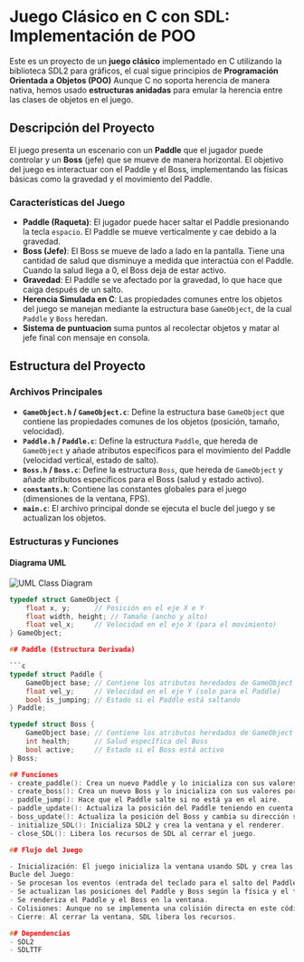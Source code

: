 # Juego Clásico en C con SDL: Implementación de POO

Este es un proyecto de un **juego clásico** implementado en C utilizando la biblioteca SDL2 para gráficos, el cual sigue principios de **Programación Orientada a Objetos (POO)** Aunque C no soporta herencia de manera nativa, hemos usado **estructuras anidadas** para emular la herencia entre las clases de objetos en el juego.

## Descripción del Proyecto

El juego presenta un escenario con un **Paddle** que el jugador puede controlar y un **Boss** (jefe) que se mueve de manera horizontal. El objetivo del juego es interactuar con el Paddle y el Boss, implementando las físicas básicas como la gravedad y el movimiento del Paddle.

### Características del Juego

- **Paddle (Raqueta)**: El jugador puede hacer saltar el Paddle presionando la tecla `espacio`. El Paddle se mueve verticalmente y cae debido a la gravedad.
- **Boss (Jefe)**: El Boss se mueve de lado a lado en la pantalla. Tiene una cantidad de salud que disminuye a medida que interactúa con el Paddle. Cuando la salud llega a 0, el Boss deja de estar activo.
- **Gravedad**: El Paddle se ve afectado por la gravedad, lo que hace que caiga después de un salto.
- **Herencia Simulada en C**: Las propiedades comunes entre los objetos del juego se manejan mediante la estructura base `GameObject`, de la cual `Paddle` y `Boss` heredan.
- **Sistema de puntuacion** suma puntos al recolectar objetos y matar al jefe final con mensaje en consola.

## Estructura del Proyecto

### Archivos Principales

- **`GameObject.h` / `GameObject.c`**: Define la estructura base `GameObject` que contiene las propiedades comunes de los objetos (posición, tamaño, velocidad).
- **`Paddle.h` / `Paddle.c`**: Define la estructura `Paddle`, que hereda de `GameObject` y añade atributos específicos para el movimiento del Paddle (velocidad vertical, estado de salto).
- **`Boss.h` / `Boss.c`**: Define la estructura `Boss`, que hereda de `GameObject` y añade atributos específicos para el Boss (salud y estado activo).
- **`constants.h`**: Contiene las constantes globales para el juego (dimensiones de la ventana, FPS).
- **`main.c`**: El archivo principal donde se ejecuta el bucle del juego y se actualizan los objetos.

### Estructuras y Funciones

#### Diagrama UML
![UML Class Diagram](https://cdn.discordapp.com/attachments/762395755410620436/1295596955694796852/a1dd3d67-2c6d-447f-bb18-2525342f9d4c.webp?ex=670f3a31&is=670de8b1&hm=95b60051f4bed29dba358ede8169c67f455df863cfabf0404b15b6f0b3ba79fc&)


```c
typedef struct GameObject {
    float x, y;      // Posición en el eje X e Y
    float width, height; // Tamaño (ancho y alto)
    float vel_x;     // Velocidad en el eje X (para el movimiento)
} GameObject;

## Paddle (Estructura Derivada)

```c
typedef struct Paddle {
    GameObject base; // Contiene los atributos heredados de GameObject
    float vel_y;     // Velocidad en el eje Y (solo para el Paddle)
    bool is_jumping; // Estado si el Paddle está saltando
} Paddle;

typedef struct Boss {
    GameObject base; // Contiene los atributos heredados de GameObject
    int health;      // Salud específica del Boss
    bool active;     // Estado si el Boss está activo
} Boss;

## Funciones
- create_paddle(): Crea un nuevo Paddle y lo inicializa con sus valores por defecto.
- create_boss(): Crea un nuevo Boss y lo inicializa con sus valores por defecto.
- paddle_jump(): Hace que el Paddle salte si no está ya en el aire.
- paddle_update(): Actualiza la posición del Paddle teniendo en cuenta la gravedad.
- boss_update(): Actualiza la posición del Boss y cambia su dirección si toca los bordes de la pantalla.
- initialize_SDL(): Inicializa SDL2 y crea la ventana y el renderer.
- close_SDL(): Libera los recursos de SDL al cerrar el juego.

## Flujo del Juego

- Inicialización: El juego inicializa la ventana usando SDL y crea las instancias de Paddle y Boss.
Bucle del Juego:
- Se procesan los eventos (entrada del teclado para el salto del Paddle).
- Se actualizan las posiciones del Paddle y Boss según la física y el tiempo transcurrido (delta time).
- Se renderiza el Paddle y el Boss en la ventana.
- Colisiones: Aunque no se implementa una colisión directa en este código, se podría añadir la lógica para que el Paddle interactúe con el Boss.
- Cierre: Al cerrar la ventana, SDL libera los recursos.

## Dependencias
- SDL2
- SDLTTF
